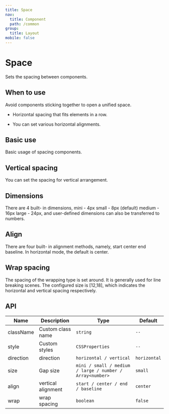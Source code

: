 ```yaml
---
title: Space
nav:
  title: Component
  path: /common
group:
  title: Layout
mobile: false
---
```


# Space

Sets the spacing between components.

## When to use

Avoid components sticking together to open a unified space.

- Horizontal spacing that fits elements in a row.

- You can set various horizontal alignments.

## Basic use

Basic usage of spacing components.

<code src="./demos/index1.tsx"></code>

## Vertical spacing

You can set the spacing for vertical arrangement.

<code src="./demos/index2.tsx"></code>

## Dimensions

There are 4 built- in dimensions, mini - 4px small - 8px (default) medium - 16px large - 24px, and user-defined dimensions can also be transferred to numbers.

<code src="./demos/index3.tsx"></code>

## Align

There are four built- in alignment methods, namely, start center end baseline. In horizontal mode, the default is center.

<code src="./demos/index4.tsx"></code>

## Wrap spacing

The spacing of the wrapping type is set around. It is generally used for line breaking scenes. The configured size is [12,18], which indicates the horizontal and vertical spacing respectively.

<code src="./demos/index5.tsx"></code>

## API

| Name      | Description        | Type                                                     | Default      |
| --------- | ------------------ | -------------------------------------------------------- | ------------ |
| className | Custom class name  | `string`                                                 | `--`         |
| style     | Custom styles      | `CSSProperties`                                          | `--`         |
| direction | direction          | `horizontal / vertical`                                  | `horizontal` |
| size      | Gap size           | `mini / small / medium / large / number / Array<number>` | `small`      |
| align     | vertical alignment | `start / center / end / baseline`                        | `center`     |
| wrap      | wrap spacing       | `boolean`                                                | `false`      |
